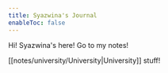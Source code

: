 ```yaml
---
title: Syazwina's Journal
enableToc: false
---
```


Hi! Syazwina's here! Go to my notes!  

[[notes/university/University|University]] stuff!